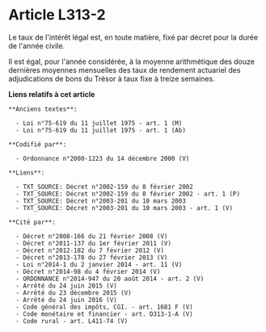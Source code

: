 # Article L313-2

Le taux de l'intérêt légal est, en toute matière, fixé par décret pour la durée de l'année civile.

Il est égal, pour l'année considérée, à la moyenne arithmétique des douze dernières moyennes mensuelles des taux de rendement
actuariel des adjudications de bons du Trésor à taux fixe à treize semaines.

**Liens relatifs à cet article**

	**Anciens textes**:

	  - Loi n°75-619 du 11 juillet 1975 - art. 1 (M)
	  - Loi n°75-619 du 11 juillet 1975 - art. 1 (Ab)

	**Codifié par**:

	  - Ordonnance n°2000-1223 du 14 décembre 2000 (V)

	**Liens**:

	  - TXT_SOURCE: Décret n°2002-159 du 8 février 2002
	  - TXT_SOURCE: Décret n°2002-159 du 8 février 2002 - art. 1 (P)
	  - TXT_SOURCE: Décret n°2003-201 du 10 mars 2003
	  - TXT_SOURCE: Décret n°2003-201 du 10 mars 2003 - art. 1 (V)

	**Cité par**:

	  - Décret n°2008-166 du 21 février 2008 (V)
	  - Décret n°2011-137 du 1er février 2011 (V)
	  - Décret n°2012-182 du 7 février 2012 (V)
	  - Décret n°2013-178 du 27 février 2013 (V)
	  - Loi n°2014-1 du 2 janvier 2014 - art. 11 (V)
	  - Décret n°2014-98 du 4 février 2014 (V)
	  - ORDONNANCE n°2014-947 du 20 août 2014 - art. 2 (V)
	  - Arrêté du 24 juin 2015 (V)
	  - Arrêté du 23 décembre 2015 (V)
	  - Arrêté du 24 juin 2016 (V)
	  - Code général des impôts, CGI. - art. 1681 F (V)
	  - Code monétaire et financier - art. D313-1-A (V)
	  - Code rural - art. L411-74 (V)
